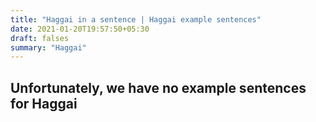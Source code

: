 ```yaml
---
title: "Haggai in a sentence | Haggai example sentences"
date: 2021-01-20T19:57:50+05:30
draft: falses
summary: "Haggai"
---
```

## Unfortunately, we have no example sentences for Haggai                 
